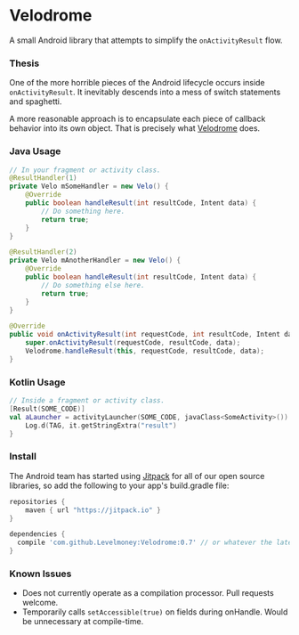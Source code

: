 # Velodrome
A small Android library that attempts to simplify the `onActivityResult` flow.

### Thesis
One of the more horrible pieces of the Android lifecycle occurs inside `onActivityResult`. It inevitably descends into a mess of switch statements and spaghetti.

A more reasonable approach is to encapsulate each piece of callback behavior into its own object. That is precisely what [Velodrome](http://en.wikipedia.org/wiki/Velodrome) does.

### Java Usage

```java
// In your fragment or activity class.
@ResultHandler(1)
private Velo mSomeHandler = new Velo() {
    @Override
    public boolean handleResult(int resultCode, Intent data) {
        // Do something here.
        return true;
    }
}

@ResultHandler(2)
private Velo mAnotherHandler = new Velo() {
    @Override
    public boolean handleResult(int resultCode, Intent data) {
        // Do something else here.
        return true;
    }
}

@Override
public void onActivityResult(int requestCode, int resultCode, Intent data) {
    super.onActivityResult(requestCode, resultCode, data);
    Velodrome.handleResult(this, requestCode, resultCode, data);
}
```

### Kotlin Usage
```kotlin
// Inside a fragment or activity class.
[Result(SOME_CODE)]
val aLauncher = activityLauncher(SOME_CODE, javaClass<SomeActivity>()) {
    Log.d(TAG, it.getStringExtra("result")
}
```

### Install
The Android team has started using [Jitpack](http://jitpack.io) for all of our open source libraries, so add the following to your app's build.gradle file:

```groovy
repositories {
    maven { url "https://jitpack.io" }
}

dependencies {
  compile 'com.github.Levelmoney:Velodrome:0.7' // or whatever the latest version is.
}
```

### Known Issues
* Does not currently operate as a compilation processor. Pull requests welcome.
* Temporarily calls `setAccessible(true)` on fields during onHandle. Would be unnecessary at compile-time.
